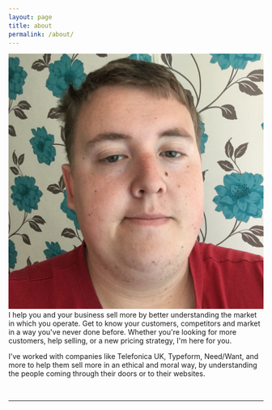 ```yaml
---
layout: page
title: about
permalink: /about/
---
```


<img class="col one right" src="/img/prof_pic.jpg">

<br/>
I help you and your business sell more by better understanding the market in which you operate. Get to know your customers, competitors and market in a way you've never done before. Whether you're looking for more customers, help selling, or a new pricing strategy, I'm here for you.

I've worked with companies like Telefonica UK, Typeform, Need/Want, and more to help them sell more in an ethical and moral way, by understanding the people coming through their doors or to their websites.


<br/>
<hr/>
<br/>
<span class="contacticon center">
	<a href="mailto:hi@samhutchings.co"><i class="fa fa-envelope-square"></i></a>
	<a href="https://github.com/Smutchings" target="_blank"><i class="fa fa-github-square"></i></a>
	<a href="https://www.linkedin.com/in/Smutchings" target="_blank"><i class="fa fa-linkedin-square"></i></a>
	<a href="https://twitter.com/Smutchings" target="_blank"><i class="fa fa-twitter-square"></i></a>
</span>

